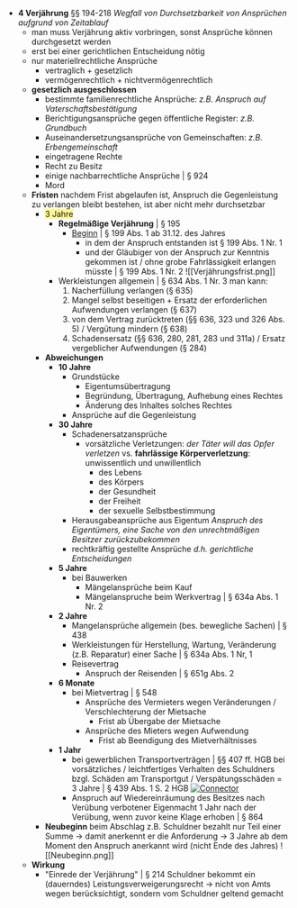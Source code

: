  
- **4 Verjährung**
    §§ 194-218
    _Wegfall von Durchsetzbarkeit von Ansprüchen aufgrund von Zeitablauf_
    - man muss Verjährung aktiv vorbringen, sonst Ansprüche können durchgesetzt werden
    - erst bei einer gerichtlichen Entscheidung nötig
    - nur materiellrechtliche Ansprüche
        - vertraglich + gesetzlich
        - vermögenrechtlich + nichtvermögenrechtlich
    - **gesetzlich ausgeschlossen**
        - bestimmte familienrechtliche Ansprüche: *z.B. Anspruch auf Vaterschaftsbestätigung*
        - Berichtigungsansprüche gegen öffentliche Register: *z.B. Grundbuch*
        - Auseinandersetzungsansprüche von Gemeinschaften: *z.B. Erbengemeinschaft*
        - eingetragene Rechte
        - Recht zu Besitz
        - einige nachbarrechtliche Ansprüche | § 924
        - Mord
    - **Fristen**
        nachdem Frist abgelaufen ist, Anspruch die Gegenleistung zu verlangen bleibt bestehen, ist aber nicht mehr durchsetzbar
        - <span style="background:#fff88f">3 Jahre</span>
            - **Regelmäßige Verjährung** | § 195
                - <u>Beginn</u> | § 199 Abs. 1
                    ab 31.12. des Jahres
                    - in dem der Anspruch entstanden ist § 199 Abs. 1 Nr. 1
                    - und der Gläubiger von der Anspruch zur Kenntnis gekommen ist / ohne grobe Fahrlässigkeit erlangen müsste | § 199 Abs. 1 Nr. 2
                    ![[Verjährungsfrist.png]]
            - Werkleistungen allgemein | § 634 Abs. 1 Nr. 3
                man kann:
                1. Nacherfüllung verlangen (§ 635)
                2. Mangel selbst beseitigen + Ersatz der erforderlichen Aufwendungen verlangen (§ 637)
                3. von dem Vertrag zurücktreten (§§ 636, 323 und 326 Abs. 5) / Vergütung mindern (§ 638)
                4. Schadensersatz (§§ 636, 280, 281, 283 und 311a) / Ersatz vergeblicher Aufwendungen (§ 284)
        - **Abweichungen**
            - **10 Jahre**
                - Grundstücke
                    - Eigentumsübertragung
                    - Begründung, Übertragung, Aufhebung eines Rechtes
                    - Änderung des Inhaltes solches Rechtes
                - Ansprüche auf die Gegenleistung
            - **30 Jahre**
                - Schadenersatzansprüche
                    - vorsätzliche Verletzungen: _der Täter will das Opfer verletzen_ vs. **fahrlässige Körperverletzung**: unwissentlich und unwillentlich
                        - des Lebens
                        - des Körpers
                        - der Gesundheit
                        - der Freiheit
                        - der sexuelle Selbstbestimmung
                - Herausgabeansprüche aus Eigentum
                    _Anspruch des Eigentümers, eine Sache von den unrechtmäßigen Besitzer zurückzubekommen_
                - rechtkräftig gestellte Ansprüche
                    _d.h. gerichtliche Entscheidungen_
            - **5 Jahre**
                - bei Bauwerken
                    - Mängelansprüche beim Kauf
                    - Mängelanspruche beim Werkvertrag | § 634a Abs. 1 Nr. 2
            - **2 Jahre**
                - Mangelansprüche allgemein (bes. bewegliche Sachen) | § 438
                - Werkleistungen für Herstellung, Wartung, Veränderung (z.B. Reparatur) einer Sache | § 634a Abs. 1 Nr, 1
                - Reisevertrag
                    - Anspruch der Reisenden | § 651g Abs. 2
            - **6 Monate**
                - bei Mietvertrag | § 548
                    - Ansprüche des Vermieters wegen Veränderungen / Verschlechterung der Mietsache
                        - Frist ab Übergabe der Mietsache
                    - Ansprüche des Mieters wegen Aufwendung
                        - Frist ab Beendigung des Mietverhältnisses
            - **1 Jahr**
                - bei gewerblichen Transportverträgen | §§ 407 ff. HGB
                    bei vorsätzliches / leichtfertiges Verhalten des Schuldners bzgl. Schäden am Transportgut / Verspätungsschäden = 3 Jahre | § 439 Abs. 1 S. 2 HGB
                    [![Connector](file:///C:/Users/Admin/Documents/Indisoft/Verjährung2.html_files/ilink.png)](file:///C:/Users/Admin/Documents/Indisoft/Verj%C3%A4hrung2.html#FMID_1522387997FM)
                - Anspruch auf Wiedereinräumung des Besitzes nach Verübung verbotener Eigenmacht
                    1 Jahr nach der Verübung, wenn zuvor keine Klage erhoben | § 864
        - **Neubeginn** beim Abschlag
            z.B. Schuldner bezahlt nur Teil einer Summe -> damit anerkennt er die Anforderung
            → 3 Jahre ab dem Moment den Anspruch anerkannt wird (nicht Ende des Jahres)
            ![[Neubeginn.png]]
    - **Wirkung**
        - "Einrede der Verjährung" | § 214
            Schuldner bekommt ein (dauerndes) Leistungsverweigerungsrecht
            -> nicht von Amts wegen berücksichtigt, sondern vom Schuldner geltend gemacht